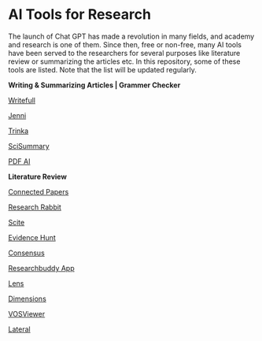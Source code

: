 # AI Tools for Research

The launch of Chat GPT has made a revolution in many fields, and academy and research is one of them. Since then, free or non-free, many AI tools have been served to the researchers for several purposes like literature review or summarizing the articles etc. In this repository, some of these tools are listed. Note that the list will be updated regularly. 


**Writing & Summarizing Articles | Grammer Checker** 

[Writefull](https://www.writefull.com/)

[Jenni](https://jenni.ai/)

[Trinka](https://www.trinka.ai/)

[SciSummary](https://scisummary.com/)

[PDF AI](https://pdf.ai/)

**Literature Review**

[Connected Papers](https://www.connectedpapers.com/)

[Research Rabbit](https://researchrabbitapp.com/)

[Scite](https://scite.ai/home)

[Evidence Hunt](https://evidencehunt.com)

[Consensus](https://consensus.app)

[Researchbuddy App](https://researchbuddy.app/search)

[Lens](https://www.lens.org/)

[Dimensions](https://www.dimensions.ai/)

[VOSViewer](https://www.vosviewer.com/)

[Lateral](https://www.lateral.io/)
